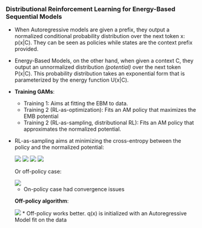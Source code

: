
### Distributional Reinforcement Learning for Energy-Based Sequential Models


* When Autoregressive models are given a prefix, they output a normalized conditional probability distribution over the next token x: p(x|C). They can be seen as policies while states are the context prefix provided. 
* Energy-Based Models, on the other hand, when given a context C, they output an unnormalized distribution _(potential)_ over the next token P(x|C). This probability distribution takes an exponential form that is parameterized by the energy function U(x|C).
* **Training GAMs**:
    * Training 1: Aims at fitting the EBM to data.
    * Training 2 (RL-as-optimization): Fits an AM policy that maximizes the EMB potential
    * Training 2 (RL-as-sampling, distributional RL): Fits  an AM policy that approximates the normalized potential. 
* RL-as-sampling aims at minimizing the cross-entropy between the policy and the normalized potential:


   <img src="https://render.githubusercontent.com/render/math?math=\nabla\theta CE(p, \pi_{\theta}) = - \sum_x{p(x) \nabla_\theta log \pi_{\theta}(x) }">

   <img src="https://render.githubusercontent.com/render/math?math==- \mathbb{E}_{x \sim \pi_{\theta} (.)} \frac{p(x)}{\pi_{\theta}(x)} \nabla_\theta log  \pi_{\theta}(x)">

    <img src="https://render.githubusercontent.com/render/math?math== - \mathbb{E}_{x \sim \pi_{\theta} (.)} \frac{1}{Z} \frac{P(x)}{\pi_{\theta}(x)} \nabla_\theta log  \pi_{\theta}(x) \\ "> 
    
    
     <img src="https://render.githubusercontent.com/render/math?math==  - \frac{1}{Z} \mathbb{E}_{x \sim \pi_{\theta} (.)}  \frac{P(x)}{  \pi_{\theta}(x)} \nabla_\theta log  \pi_{\theta}(x) ">
     
     Or off-policy case:

     <img src="https://render.githubusercontent.com/render/math?math=- \frac{1}{Z} \mathbb{E}_{x \sim \q(.)}  \frac{P(x)}{  \q(x)} \nabla_\theta log  \pi_{\theta}(x) ">
     
     * On-policy case had convergence issues
     
     **Off-policy algorithm**: 
     
     
     <img src="https://i.ibb.co/yykxkHY/Screenshot-from-2020-05-05-22-09-54.png">
   * Off-policy works better. q(x) is initialized with an Autoregressive Model fit on the data
